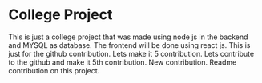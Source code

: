 # College Project

This is just a college project that was made using node js in the backend and MYSQL as database. The frontend will be done using react js.
This is just for the github contribution. Lets make it 5 contribution.
Lets contribute to the github and make it 5th contribution.
New contribution.
Readme contribution on this project.
